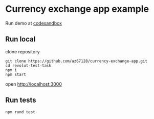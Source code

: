# Currency exchange app example

Run demo at [codesandbox](https://codesandbox.io/s/github/az67128/currency-exchange-app/tree/master/)

## Run local

clone repository

```
git clone https://github.com/az67128/currency-exchange-app.git
cd revolut-test-task
npm i
npm start
```

open
[http://localhost:3000](http://localhost:3000)

## Run tests

```
npm rund test
```

